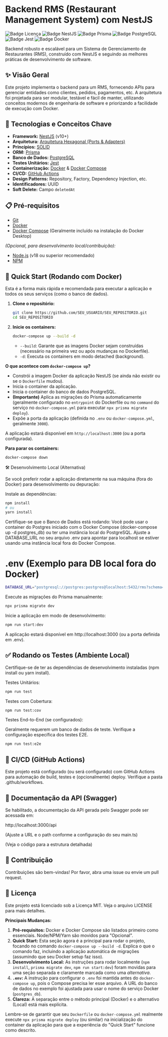 # Backend RMS (Restaurant Management System) com NestJS

![Badge Licença](https://img.shields.io/badge/license-MIT-blue.svg)
![Badge NestJS](https://img.shields.io/badge/NestJS-%5E10.0.0-red.svg)
![Badge Prisma](https://img.shields.io/badge/Prisma-%5E5.0.0-blueviolet.svg)
![Badge PostgreSQL](https://img.shields.io/badge/PostgreSQL-15-blue.svg)
![Badge Jest](https://img.shields.io/badge/Tests-Jest-brightgreen.svg)
![Badge Docker](https://img.shields.io/badge/Docker-Ready-blue.svg)

<!-- Adicione badges de status do GitHub Actions aqui quando configurado -->
<!-- ![Badge Build Status](https://github.com/SEU_USUARIO/SEU_REPOSITORIO/actions/workflows/main.yml/badge.svg) -->

Backend robusto e escalável para um Sistema de Gerenciamento de Restaurantes (RMS), construído com NestJS e seguindo as melhores práticas de desenvolvimento de software.

## ✨ Visão Geral

Este projeto implementa o backend para um RMS, fornecendo APIs para gerenciar entidades como clientes, pedidos, pagamentos, etc. A arquitetura foi projetada para ser modular, testável e fácil de manter, utilizando conceitos modernos de engenharia de software e priorizando a facilidade de execução com Docker.

## 🚀 Tecnologias e Conceitos Chave

- **Framework:** [NestJS](https://nestjs.com/) (v10+)
- **Arquitetura:** [Arquitetura Hexagonal (Ports & Adapters)](https://alistair.cockburn.us/hexagonal-architecture/)
- **Princípios:** [SOLID](https://pt.wikipedia.org/wiki/SOLID)
- **ORM:** [Prisma](https://www.prisma.io/)
- **Banco de Dados:** [PostgreSQL](https://www.postgresql.org/)
- **Testes Unitários:** [Jest](https://jestjs.io/)
- **Containerização:** [Docker](https://www.docker.com/) & [Docker Compose](https://docs.docker.com/compose/)
- **CI/CD:** [GitHub Actions](https://github.com/features/actions)
- **Design Patterns:** Repository, Factory, Dependency Injection, etc.
- **Identificadores:** UUID
- **Soft Delete:** Campo `deletedAt`

## 📋 Pré-requisitos

- [Git](https://git-scm.com/)
- [Docker](https://www.docker.com/products/docker-desktop/)
- [Docker Compose](https://docs.docker.com/compose/install/) (Geralmente incluído na instalação do Docker Desktop)

_(Opcional, para desenvolvimento local/contribuição):_

- [Node.js](https://nodejs.org/) (v18 ou superior recomendado)
- [NPM](https://www.npmjs.com/)

## 🚀 Quick Start (Rodando com Docker)

Esta é a forma mais rápida e recomendada para executar a aplicação e todos os seus serviços (como o banco de dados).

1.  **Clone o repositório:**

    ```bash
    git clone https://github.com/SEU_USUARIO/SEU_REPOSITORIO.git
    cd SEU_REPOSITORIO
    ```

2.  **Inicie os containers:**
    ```bash
    docker-compose up --build -d
    ```
    - `--build`: Garante que as imagens Docker sejam construídas (necessário na primeira vez ou após mudanças no Dockerfile).
    - `-d`: Executa os containers em modo detached (background).

**O que acontece com `docker-compose up`?**

- Constrói a imagem Docker da aplicação NestJS (se ainda não existir ou se o `Dockerfile` mudou).
- Inicia o container da aplicação.
- Inicia o container do banco de dados PostgreSQL.
- **(Importante)** Aplica as migrações do Prisma automaticamente (geralmente configurado no `entrypoint` do Dockerfile ou no `command` do serviço no `docker-compose.yml` para executar `npx prisma migrate deploy`).
- Expõe a porta da aplicação (definida no `.env` ou `docker-compose.yml`, geralmente `3000`).

A aplicação estará disponível em `http://localhost:3000` (ou a porta configurada).

**Para parar os containers:**

```bash
docker-compose down
```
🛠️ Desenvolvimento Local (Alternativa)

Se você preferir rodar a aplicação diretamente na sua máquina (fora do Docker) para desenvolvimento ou depuração:

Instale as dependências:
```bash
npm install
# ou
yarn install
```

Certifique-se que o Banco de Dados está rodando: Você pode usar o container do Postgres iniciado com o Docker Compose (docker-compose up -d postgres_db) ou ter uma instância local do PostgreSQL. Ajuste a DATABASE_URL no seu arquivo .env para apontar para localhost se estiver usando uma instância local fora do Docker Compose.

# .env (Exemplo para DB local fora do Docker)
```bash
DATABASE_URL="postgresql://postgres:postgres@localhost:5432/rms?schema=public"
```

Execute as migrações do Prisma manualmente:
```bash
npx prisma migrate dev
```

Inicie a aplicação em modo de desenvolvimento:
```bash
npm run start:dev
```

A aplicação estará disponível em http://localhost:3000 (ou a porta definida em .env).

## ✅ Rodando os Testes (Ambiente Local)

Certifique-se de ter as dependências de desenvolvimento instaladas (npm install ou yarn install).

Testes Unitários:
```bash
npm run test
```

Testes com Cobertura:
```bash
npm run test:cov
```

Testes End-to-End (se configurados):

Geralmente requerem um banco de dados de teste. Verifique a configuração específica dos testes E2E.
```bash
npm run test:e2e
```

## 🔄 CI/CD (GitHub Actions)

Este projeto está configurado (ou será configurado) com GitHub Actions para automação de build, testes e (opcionalmente) deploy. Verifique a pasta .github/workflows.

## 📄 Documentação da API (Swagger)

Se habilitado, a documentação da API gerada pelo Swagger pode ser acessada em:

http://localhost:3000/api

(Ajuste a URL e o path conforme a configuração do seu main.ts)

(Veja o código para a estrutura detalhada)

## 🤝 Contribuição

Contribuições são bem-vindas! Por favor, abra uma issue ou envie um pull request.

## 📜 Licença

Este projeto está licenciado sob a Licença MIT. Veja o arquivo LICENSE para mais detalhes.

**Principais Mudanças:**

1.  **Pré-requisitos:** Docker e Docker Compose são listados primeiro como essenciais. Node/NPM/Yarn são movidos para "Opcional".
2.  **Quick Start:** Esta seção agora é a principal para rodar o projeto, focando no comando `docker-compose up --build -d`. Explica o que o comando faz, incluindo a aplicação automática de migrações (assumindo que seu Docker setup faz isso).
3.  **Desenvolvimento Local:** As instruções para rodar localmente (`npm install`, `prisma migrate dev`, `npm run start:dev`) foram movidas para uma seção separada e claramente marcada como uma *alternativa*.
4.  **`.env`:** A instrução para configurar o `.env` foi mantida antes do `docker-compose up`, pois o Compose precisa ler esse arquivo. A URL do banco de dados no exemplo foi ajustada para usar o nome do serviço Docker (`postgres_db`).
5.  **Clareza:** A separação entre o método principal (Docker) e o alternativo (Local) está mais explícita.

Lembre-se de garantir que seu `Dockerfile` ou `docker-compose.yml` realmente execute `npx prisma migrate deploy` (ou similar) na inicialização do container da aplicação para que a experiência do "Quick Start" funcione como descrito.
